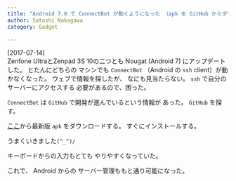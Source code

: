 ```yaml
---
title: "Android 7.0 で ConnectBot が動くようになった （apk を GitHub からダウンロードする）"
author: Satoshi Nakagawa
category: Gadget

---
```


[2017-07-14]  
 Zenfone UltraとZenpad 3S 10の二つとも
Nougat (Android 7) にアップデートした。
とたんにどちらの
マシンでも `ConnectBot`
（Android の `ssh` client）が動かなくなった。
ウェブで情報を探したが、
なにも見当たらない。
`ssh` で自分のサーバーにアクセスする
必要があるので、困った。

 `ConnectBot` は
`GitHub` で開発が進んでいるという情報が
あった。
`GitHub` を探す。

[ここ](https://github.com/connectbot/connectbot/releases?cm_mc_uid=09788275950515000310714&cm_mc_sid_50200000=1500031071)から最新版 `apk` をダウンロードする。
すぐにインストールする。

 うまくいきました`(^_^)/`

 キーボードからの入力もとても
やりやすくなっていた。

 これで、
Android からの
サーバー管理ももと通り可能になった。

